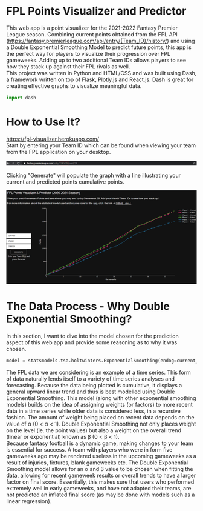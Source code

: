 # FPL Points Visualizer and Predictor
This web app is a point visualizer for the 2021-2022 Fantasy Premier League season. Combining current points obtained from the FPL API (https://fantasy.premierleague.com/api/entry/{Team_ID}/history/) and using a Double Exponential Smoothing Model to predict future points, this app is the perfect way for players to visualize their progression over FPL gameweeks. Adding up to two additional Team IDs allows players to see how they stack up against their FPL rivals as well. \
This project was written in Python and HTML/CSS and was built using Dash, a framework written on top of Flask, Plotly.js and React.js. Dash is great for creating effective graphs to visualize meaningful data.
``` python
import dash
```
# How to Use It?
https://fpl-visualizer.herokuapp.com/ \
Start by entering your Team ID which can be found when viewing your team from the FPL application on your desktop.

![Link](/assets/images/link.png)

Clicking "Generate" will populate the graph with a line illustrating your current and predicted points cumulative points.

![Example](/assets/images/example.png)
# The Data Process - Why Double Exponential Smoothing?
In this section, I want to dive into the model chosen for the prediction aspect of this web app and provide some reasoning as to why it was chosen. 
``` python
model = statsmodels.tsa.holtwinters.ExponentialSmoothing(endog=current_points, trend='additive', damped_trend=False, seasonal=None, initialization_method=None)
```
The FPL data we are considering is an example of a time series. This form of data naturally lends itself to a variety of time series analyses and forecasting. Because the data being plotted is cumulative, it displays a general upward linear trend and thus is best modelled using Double Exponential Smoothing. This model (along with other exponential smoothing models) builds on the idea of assigning weights (or factors) to more recent data in a time series while older data is considered less, in a recursive fashion. The amount of weight being placed on recent data depends on the value of α (0 < α < 1). Double Exponential Smoothing not only places weight on the level (ie. the point values) but also a weight on the overall trend (linear or exponential) known as β (0 < β < 1). \
Because fantasy football is a dynamic game, making changes to your team is essential for success. A team with players who were in form five gameweeks ago may be rendered useless in the upcoming gameweeks as a result of injuries, fixtures, blank gameweeks etc. The Double Exponential Smoothing model allows for an α and β value to be chosen when fitting the data, allowing for recent gameweek results or overall trends to have a larger factor on final score. Essentially, this makes sure that users who performed extremely well in early gameweeks, and have not adapted their teams, are not predicted an inflated final score (as may be done with models such as a linear regression).
